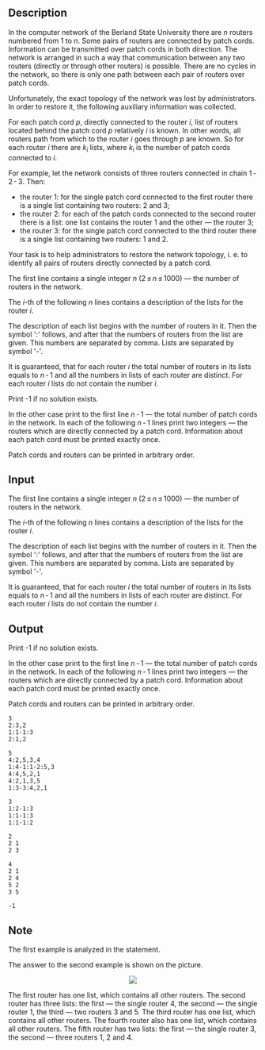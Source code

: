 ## Description

<div><p>In the computer network of the Berland State University there are <span class="tex-span"><i>n</i></span> routers numbered from <span class="tex-span">1</span> to <span class="tex-span"><i>n</i></span>. Some pairs of routers are connected by patch cords. Information can be transmitted over patch cords in both direction. The network is arranged in such a way that communication between any two routers (directly or through other routers) is possible. There are no cycles in the network, so there is only one path between each pair of routers over patch cords.</p><p>Unfortunately, the exact topology of the network was lost by administrators. In order to restore it, the following auxiliary information was collected.</p><p>For each patch cord <span class="tex-span"><i>p</i></span>, directly connected to the router <span class="tex-span"><i>i</i></span>, list of routers located behind the patch cord <span class="tex-span"><i>p</i></span> relatively <span class="tex-span"><i>i</i></span> is known. In other words, all routers path from which to the router <span class="tex-span"><i>i</i></span> goes through <span class="tex-span"><i>p</i></span> are known. So for each router <span class="tex-span"><i>i</i></span> there are <span class="tex-span"><i>k</i><sub class="lower-index"><i>i</i></sub></span> lists, where <span class="tex-span"><i>k</i><sub class="lower-index"><i>i</i></sub></span> is the number of patch cords connected to <span class="tex-span"><i>i</i></span>.</p><p>For example, let the network consists of three routers connected in chain <span class="tex-span">1 - 2 - 3</span>. Then:</p><ul> <li> the router <span class="tex-span">1</span>: for the single patch cord connected to the first router there is a single list containing two routers: <span class="tex-span">2</span> and <span class="tex-span">3</span>; </li><li> the router <span class="tex-span">2</span>: for each of the patch cords connected to the second router there is a list: one list contains the router <span class="tex-span">1</span> and the other — the router <span class="tex-span">3</span>; </li><li> the router <span class="tex-span">3</span>: for the single patch cord connected to the third router there is a single list containing two routers: <span class="tex-span">1</span> and <span class="tex-span">2</span>. </li></ul><p>Your task is to help administrators to restore the network topology, i. e. to identify all pairs of routers directly connected by a patch cord.</p></div><div class="input-specification"><p>The first line contains a single integer <span class="tex-span"><i>n</i></span> (<span class="tex-span">2 ≤ <i>n</i> ≤ 1000</span>) — the number of routers in the network.</p><p>The <span class="tex-span"><i>i</i></span>-th of the following <span class="tex-span"><i>n</i></span> lines contains a description of the lists for the router <span class="tex-span"><i>i</i></span>.</p><p>The description of each list begins with the number of routers in it. Then the symbol '<span class="tex-font-style-tt">:</span>' follows, and after that the numbers of routers from the list are given. This numbers are separated by comma. Lists are separated by symbol '<span class="tex-font-style-tt">-</span>'.</p><p>It is guaranteed, that for each router <span class="tex-span"><i>i</i></span> the total number of routers in its lists equals to <span class="tex-span"><i>n</i> - 1</span> and all the numbers in lists of each router are distinct. For each router <span class="tex-span"><i>i</i></span> lists do not contain the number <span class="tex-span"><i>i</i></span>.</p></div><div class="output-specification"><p>Print <span class="tex-font-style-tt">-1</span> if no solution exists.</p><p>In the other case print to the first line <span class="tex-span"><i>n</i> - 1</span> — the total number of patch cords in the network. In each of the following <span class="tex-span"><i>n</i> - 1</span> lines print two integers — the routers which are directly connected by a patch cord. Information about each patch cord must be printed exactly once.</p><p>Patch cords and routers can be printed in arbitrary order.</p></div>

## Input

<p>The first line contains a single integer <span class="tex-span"><i>n</i></span> (<span class="tex-span">2 ≤ <i>n</i> ≤ 1000</span>) — the number of routers in the network.</p><p>The <span class="tex-span"><i>i</i></span>-th of the following <span class="tex-span"><i>n</i></span> lines contains a description of the lists for the router <span class="tex-span"><i>i</i></span>.</p><p>The description of each list begins with the number of routers in it. Then the symbol '<span class="tex-font-style-tt">:</span>' follows, and after that the numbers of routers from the list are given. This numbers are separated by comma. Lists are separated by symbol '<span class="tex-font-style-tt">-</span>'.</p><p>It is guaranteed, that for each router <span class="tex-span"><i>i</i></span> the total number of routers in its lists equals to <span class="tex-span"><i>n</i> - 1</span> and all the numbers in lists of each router are distinct. For each router <span class="tex-span"><i>i</i></span> lists do not contain the number <span class="tex-span"><i>i</i></span>.</p>

## Output

<p>Print <span class="tex-font-style-tt">-1</span> if no solution exists.</p><p>In the other case print to the first line <span class="tex-span"><i>n</i> - 1</span> — the total number of patch cords in the network. In each of the following <span class="tex-span"><i>n</i> - 1</span> lines print two integers — the routers which are directly connected by a patch cord. Information about each patch cord must be printed exactly once.</p><p>Patch cords and routers can be printed in arbitrary order.</p>





```input1
3
2:3,2
1:1-1:3
2:1,2

```




```input2
5
4:2,5,3,4
1:4-1:1-2:5,3
4:4,5,2,1
4:2,1,3,5
1:3-3:4,2,1

```




```input3
3
1:2-1:3
1:1-1:3
1:1-1:2

```




```output1
2
2 1
2 3

```




```output2
4
2 1
2 4
5 2
3 5

```




```output3
-1

```



## Note

<p>The first example is analyzed in the statement.</p><p>The answer to the second example is shown on the picture.</p><center> <img class="tex-graphics" src="file://yzCbjStH.png" style="max-width: 100.0%;max-height: 100.0%;"> </center><p>The first router has one list, which contains all other routers. The second router has three lists: the first — the single router <span class="tex-span">4</span>, the second — the single router <span class="tex-span">1</span>, the third — two routers <span class="tex-span">3</span> and <span class="tex-span">5</span>. The third router has one list, which contains all other routers. The fourth router also has one list, which contains all other routers. The fifth router has two lists: the first — the single router <span class="tex-span">3</span>, the second — three routers <span class="tex-span">1</span>, <span class="tex-span">2</span> and <span class="tex-span">4</span>.</p>
